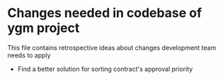 # Changes needed in codebase of ygm project

This file contains retrospective ideas about changes development team needs to apply

- Find a better solution for sorting contract's approval priority
